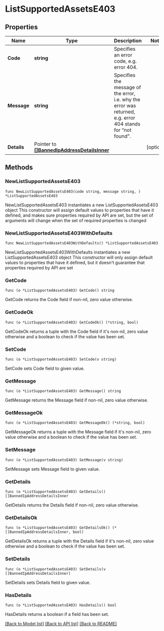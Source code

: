 # ListSupportedAssetsE403

## Properties

Name | Type | Description | Notes
------------ | ------------- | ------------- | -------------
**Code** | **string** | Specifies an error code, e.g. error 404. | 
**Message** | **string** | Specifies the message of the error, i.e. why the error was returned, e.g. error 404 stands for “not found”. | 
**Details** | Pointer to [**[]BannedIpAddressDetailsInner**](BannedIpAddressDetailsInner.md) |  | [optional] 

## Methods

### NewListSupportedAssetsE403

`func NewListSupportedAssetsE403(code string, message string, ) *ListSupportedAssetsE403`

NewListSupportedAssetsE403 instantiates a new ListSupportedAssetsE403 object
This constructor will assign default values to properties that have it defined,
and makes sure properties required by API are set, but the set of arguments
will change when the set of required properties is changed

### NewListSupportedAssetsE403WithDefaults

`func NewListSupportedAssetsE403WithDefaults() *ListSupportedAssetsE403`

NewListSupportedAssetsE403WithDefaults instantiates a new ListSupportedAssetsE403 object
This constructor will only assign default values to properties that have it defined,
but it doesn't guarantee that properties required by API are set

### GetCode

`func (o *ListSupportedAssetsE403) GetCode() string`

GetCode returns the Code field if non-nil, zero value otherwise.

### GetCodeOk

`func (o *ListSupportedAssetsE403) GetCodeOk() (*string, bool)`

GetCodeOk returns a tuple with the Code field if it's non-nil, zero value otherwise
and a boolean to check if the value has been set.

### SetCode

`func (o *ListSupportedAssetsE403) SetCode(v string)`

SetCode sets Code field to given value.


### GetMessage

`func (o *ListSupportedAssetsE403) GetMessage() string`

GetMessage returns the Message field if non-nil, zero value otherwise.

### GetMessageOk

`func (o *ListSupportedAssetsE403) GetMessageOk() (*string, bool)`

GetMessageOk returns a tuple with the Message field if it's non-nil, zero value otherwise
and a boolean to check if the value has been set.

### SetMessage

`func (o *ListSupportedAssetsE403) SetMessage(v string)`

SetMessage sets Message field to given value.


### GetDetails

`func (o *ListSupportedAssetsE403) GetDetails() []BannedIpAddressDetailsInner`

GetDetails returns the Details field if non-nil, zero value otherwise.

### GetDetailsOk

`func (o *ListSupportedAssetsE403) GetDetailsOk() (*[]BannedIpAddressDetailsInner, bool)`

GetDetailsOk returns a tuple with the Details field if it's non-nil, zero value otherwise
and a boolean to check if the value has been set.

### SetDetails

`func (o *ListSupportedAssetsE403) SetDetails(v []BannedIpAddressDetailsInner)`

SetDetails sets Details field to given value.

### HasDetails

`func (o *ListSupportedAssetsE403) HasDetails() bool`

HasDetails returns a boolean if a field has been set.


[[Back to Model list]](../README.md#documentation-for-models) [[Back to API list]](../README.md#documentation-for-api-endpoints) [[Back to README]](../README.md)



